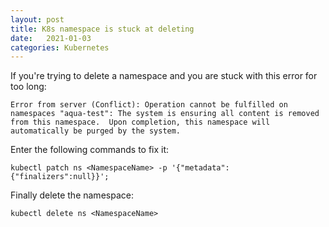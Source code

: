 ```yaml
---
layout: post
title: K8s namespace is stuck at deleting
date:   2021-01-03
categories: Kubernetes
---
```

If you're trying to delete a namespace and you are stuck with this error for too long:
```
Error from server (Conflict): Operation cannot be fulfilled on namespaces "aqua-test": The system is ensuring all content is removed from this namespace.  Upon completion, this namespace will automatically be purged by the system.
```

Enter the following commands to fix it:
```
kubectl patch ns <NamespaceName> -p '{"metadata":{"finalizers":null}}';
```

Finally delete the namespace:
```
kubectl delete ns <NamespaceName>
````
